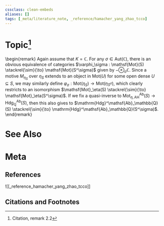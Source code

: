 ```yaml
---
cssclass: clean-embeds
aliases: []
tags: [_meta/literature_note, _reference/hamacher_yang_zhao_tcco]
---
```

# Topic[^1]
\begin{remark}
Again assume that $K = \mathbb{C}$. For any $\sigma \in \mathrm{Aut}(\mathbb{C})$, there is an obvious equivalence of categories $\varphi_\sigma : \mathsf{Mot}(S) \stackrel{\sim}{\to} \mathsf{Mot}(S^\sigma)$ given by $-{\otimes}_\sigma \mathbb{C}$. Since a motive $M_{\eta_S}$ over $\eta_S$ extends to an object in $\mathsf{Mot}(U)$ for some open dense $U \subseteq S$, we may similarly define $\varphi_\sigma : \mathsf{Mot}(\eta_S) \to \mathsf{Mot}(\eta_{S^\sigma})$, which clearly restricts to an isomorphism $\mathsf{Mot}_\eta(S) \stackrel{\sim}{\to} \mathsf{Mot}_\eta(S^\sigma)$. If we fix a quasi-inverse to $\mathsf{Mot}^\mathsf{Ab}_{\eta, \mathrm{AH}}(S) \to \mathrm{Hdg}^\mathsf{Ab}_\mathbb{Q}(S)$, then this also gives to $\mathrm{Hdg}^\mathsf{Ab}_\mathbb{Q}(S) \stackrel{\sim}{\to} \mathrm{Hdg}^\mathsf{Ab}_\mathbb{Q}(S^\sigma)$. 
\end{remark}

# See Also

# Meta
## References
![[_reference_hamacher_yang_zhao_tcco]]


## Citations and Footnotes
[^1]: Citation, remark 2.2